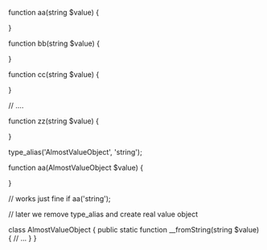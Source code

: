 
function aa(string $value) {

}


function bb(string $value) {

}


function cc(string $value) {

}

// ....

function zz(string $value) {

}


type_alias('AlmostValueObject', 'string');

function aa(AlmostValueObject $value) {
  
}

// works just fine if 
aa('string');


// later we remove type_alias and create real value object


class AlmostValueObject
{
  public static function __fromString(string $value) {
    // ...
  }
}


